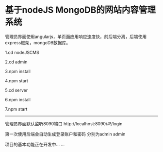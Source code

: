 基于nodeJS MongoDB的网站内容管理系统
===================


管理员界面使用angularjs，单页面应用响应速度快，前后端分离，后端使用express框架，mongoDB数据库。

1.cd nodeJSCMS

2.cd admin

3.npm install

4.npm start

5.cd server

6.npm install

7.npm start

----------

管理员界面默认监听8090端口 http://localhost:8090/#!/login

第一次使用后端会自动生成登录账户和密码 分别为admin admin

项目的基本功能正在开发中... ...
